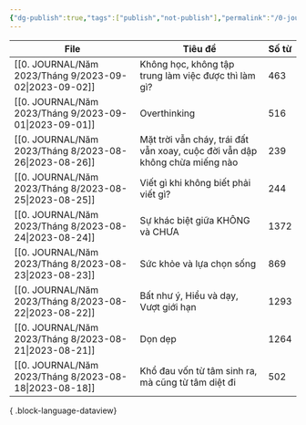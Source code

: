 ```yaml
---
{"dg-publish":true,"tags":["publish","not-publish"],"permalink":"/0-journal/nhat-ky/","dgPassFrontmatter":true}
---
```



| File                                                      | Tiêu đề                                                                     | Số từ |
| --------------------------------------------------------- | --------------------------------------------------------------------------- | ----- |
| [[0. JOURNAL/Năm 2023/Tháng 9/2023-09-02\|2023-09-02]] | Không học, không tập trung làm việc được thì làm gì?                        | 463   |
| [[0. JOURNAL/Năm 2023/Tháng 9/2023-09-01\|2023-09-01]] | Overthinking                                                                | 516   |
| [[0. JOURNAL/Năm 2023/Tháng 8/2023-08-26\|2023-08-26]] | Mặt trời vẫn cháy, trái đất vẫn xoay, cuộc đời vẫn dập không chừa miếng nào | 239   |
| [[0. JOURNAL/Năm 2023/Tháng 8/2023-08-25\|2023-08-25]] | Viết gì khi không biết phải viết gì?                                        | 244   |
| [[0. JOURNAL/Năm 2023/Tháng 8/2023-08-24\|2023-08-24]] | Sự khác biệt giữa KHÔNG và CHƯA                                             | 1372  |
| [[0. JOURNAL/Năm 2023/Tháng 8/2023-08-23\|2023-08-23]] | Sức khỏe và lựa chọn sống                                                   | 869   |
| [[0. JOURNAL/Năm 2023/Tháng 8/2023-08-22\|2023-08-22]] | Bất như ý, Hiểu và dạy, Vượt giới hạn                                       | 1293  |
| [[0. JOURNAL/Năm 2023/Tháng 8/2023-08-21\|2023-08-21]] | Dọn dẹp                                                                     | 1264  |
| [[0. JOURNAL/Năm 2023/Tháng 8/2023-08-18\|2023-08-18]] | Khổ đau vốn từ tâm sinh ra, mà cũng từ tâm diệt đi                          | 502   |

{ .block-language-dataview}